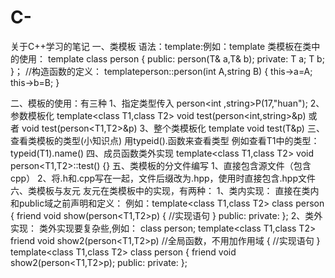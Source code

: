 # C-
关于C++学习的笔记
一、类模板
语法：template<class typename>:例如：template<class T>
类模板在类中的使用：
template<class T>
class person
{
public:
  person(T& a,T& b);
private:
  T a; 
  T b;
}；
//构造函数的定义：
template<T>person::person(int A,string B)
{
  this->a=A;
  this->b=B;
}

二、模板的使用：有三种
1、指定类型传入
person<int ,string>P(17,"huan");
2、参数模板化
template<class T1,class T2>
void test(person<int,string>&p)
或者
void test(person<T1,T2>&p)
3、整个类模板化
template<class T>
void test(T&p)
三、查看类模板的类型(小知识点)
  用typeid().函数来查看类型
  例如查看T1中的类型：
  typeid(T1).name()
四、成员函数类外实现
  template<class T1,class T2>
  void person<T1,T2>::test()
  {}
五、类模板的分文件编写
  1、直接包含源文件（包含cpp）
  2、将.h和.cpp写在一起，文件后缀改为.hpp，使用时直接包含.hpp文件
六、类模板与友元
  友元在类模板中的实现，有两种：
  1、类内实现：
     直接在类内和public域之前声明和定义：
     例如：template<class T1,class T2>
           class person
           {
            friend void show(person<T1,T2>p)
            {
              //实现语句
             }
            public:
            private:
           };
  2、类外实现：
     类外实现要复杂些,例如：
     class person;
     template<class T1,class T2>
     friend void show2(person<T1,T2>p) //全局函数，不用加作用域
      {
              //实现语句
      }
     template<class T1,class T2>
     class person 
     {
      friend void show2(person<T1,T2>p);
      public:
      private:
     };
